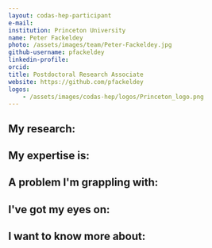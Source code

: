 ```yaml
---
layout: codas-hep-participant
e-mail: 
institution: Princeton University
name: Peter Fackeldey
photo: /assets/images/team/Peter-Fackeldey.jpg
github-username: pfackeldey
linkedin-profile: 
orcid: 
title: Postdoctoral Research Associate
website: https://github.com/pfackeldey
logos:
    - /assets/images/codas-hep/logos/Princeton_logo.png
---
```


## My research:

## My expertise is:

## A problem I'm grappling with:

## I've got my eyes on:

## I want to know more about:
